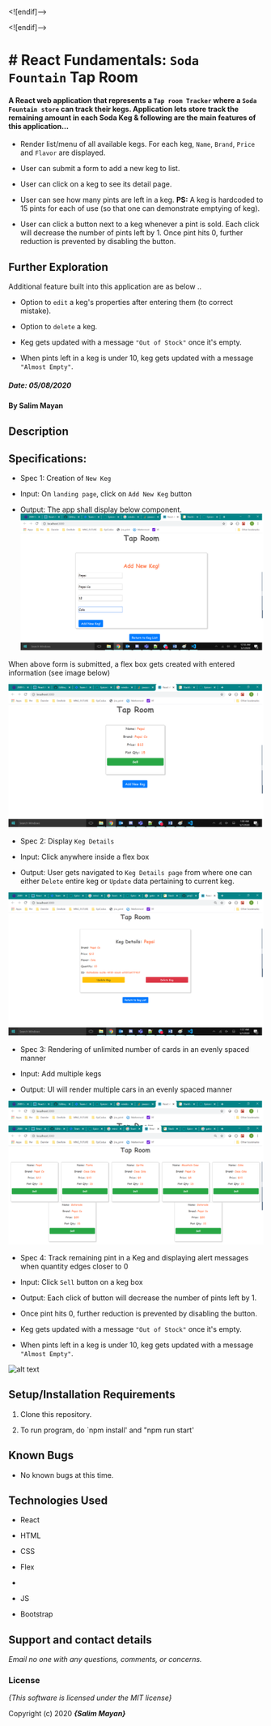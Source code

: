 <![endif]-->

<![endif]-->

# # React Fundamentals: `Soda Fountain` Tap Room

#### A React web application that represents a `Tap room Tracker` where a `Soda Fountain store` can track their kegs. Application lets store track the remaining amount in each Soda Keg & following are the main features of this application...

- Render list/menu of all available kegs. For each keg, `Name`,  `Brand`,  `Price`  and  `Flavor`  are displayed.

-  User can submit a form to add a new keg to list.

-  User can click on a keg to see its detail page.

-  User can see how many pints are left in a keg. **PS:**  A keg is hardcoded to 15 pints for each of use (so that one can demonstrate emptying of keg).

-  User can click a button next to a keg whenever a pint is sold. Each click will decrease the number of pints left by 1. Once pint hits 0, further reduction is prevented by disabling the button.

## Further Exploration

Additional feature built into this application are as below ..

-  Option to `edit` a keg's properties after entering them (to correct mistake).

-  Option to `delete` a keg.

-  Keg gets updated with a message `"Out of Stock"` once it's empty.

-  When pints left in a keg is under 10, keg gets updated with a message `"Almost Empty"`.

##### Date: **05/08/2020**

#### By **Salim Mayan**

## Description

## Specifications:

* Spec 1: Creation of `New Keg`

+ Input: On `landing page`, click on `Add New Keg` button

+ Output: The app shall display below component. ![alt text](https://github.com/Rekjal/projTapRoom/blob/master/src/img/Add_New_Keg.png)

When above form is submitted, a flex box gets created with entered information (see image below)

![alt text](https://github.com/Rekjal/projTapRoom/blob/master/src/img/Tap_Room_with_1_Keg.png)

* Spec 2: Display `Keg Details`

+ Input: Click anywhere inside a flex box

+ Output: User gets navigated to `Keg Details page` from where one can either `Delete` entire keg or `Update` data pertaining to current keg.

![alt text](https://github.com/Rekjal/projTapRoom/blob/master/src/img/Keg_Details_page.png)

* Spec 3: Rendering of unlimited number of cards in an evenly spaced manner

+ Input: Add multiple kegs

+ Output: UI will render multiple cars in an evenly spaced manner

![alt text](https://github.com/Rekjal/projTapRoom/blob/master/src/img/Tap_Room_with_many_Kegs.png)

* Spec 4: Track remaining pint in a Keg and displaying alert messages when quantity edges closer to 0

+ Input: Click `Sell` button on a keg box

+ Output: Each click of button will decrease the number of pints left by 1.

+ Once pint hits 0, further reduction is prevented by disabling the button.

+ Keg gets updated with a message `"Out of Stock"` once it's empty.

+ When pints left in a keg is under 10, keg gets updated with a message `"Almost Empty"`.

![alt text](https://github.com/Rekjal/projTapRoom/blob/master/src/img/Tap_Room_tracking_pints_and_alert_Messages)

## Setup/Installation Requirements

1. Clone this repository.

2. To run program, do `npm install' and "npm run start'

## Known Bugs

* No known bugs at this time.

## Technologies Used

* React

* HTML

* CSS

* Flex

*

* JS

* Bootstrap

## Support and contact details

_Email no one with any questions, comments, or concerns._

### License

*{This software is licensed under the MIT license}*

Copyright (c) 2020 **_{Salim Mayan}_**
